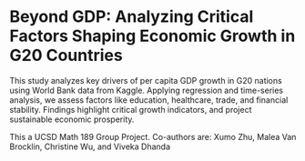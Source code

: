 # Beyond GDP: Analyzing Critical Factors Shaping Economic Growth in G20 Countries

This study analyzes key drivers of per capita GDP growth in G20 nations using World Bank data from Kaggle. Applying regression and time-series analysis, we assess factors like education, healthcare, trade, and financial stability. Findings highlight critical growth indicators, and project sustainable economic prosperity.

This a UCSD Math 189 Group Project. Co-authors are: Xumo Zhu, Malea Van Brocklin, Christine Wu, and Viveka Dhanda
